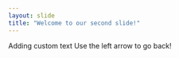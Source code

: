 ```yaml
---
layout: slide
title: "Welcome to our second slide!"
---
```

Adding custom text
Use the left arrow to go back!
